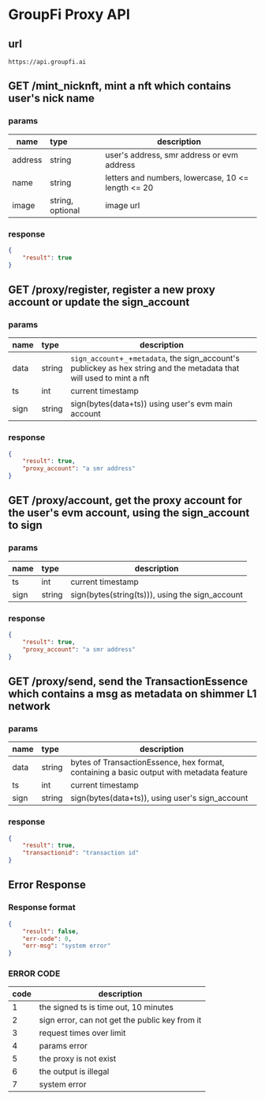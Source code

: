# GroupFi Proxy API

## url 
```
https://api.groupfi.ai
```

## GET /mint_nicknft, mint a nft which contains user's nick name
### params
|  name  |  type  |  description  |
| ------ | :---- | ---------- |
|address|string| user's address, smr address or evm address|
|name|string|letters and numbers, lowercase, 10 <= length <= 20|
|image| string, optional|image url|
### response
```json
{
    "result": true
}
```

## GET /proxy/register, register a new proxy account or update the sign_account
### params
|  name  |  type  |  description  |
| ------ | :---- | ---------- |
|data|string| `sign_account`+`_`+`metadata`, the sign_account's publickey as hex string and the metadata that will used to mint a nft|
|ts|int| current timestamp|
|sign|string| sign(bytes(data+ts)) using user's evm main account|
### response
```json
{
    "result": true,
    "proxy_account": "a smr address"
}
```

## GET /proxy/account, get the proxy account for the user's evm account, using the sign_account to sign
### params
|  name  |  type  |  description  |
| ------ | :---- | ---------- |
|ts|int| current timestamp|
|sign|string| sign(bytes(string(ts))), using the sign_account|
### response
```json
{
    "result": true,
    "proxy_account": "a smr address"
}
```

## GET /proxy/send, send the TransactionEssence which contains a msg as metadata on shimmer L1 network
### params
|  name  |  type  |  description  |
| ------ | :---- | ---------- |
|data|string|bytes of TransactionEssence, hex format, containing a basic output with metadata feature|
|ts|int| current timestamp|
|sign|string| sign(bytes(data+ts)), using user's sign_account|
### response
```json
{
    "result": true,
    "transactionid": "transaction id"
}
```

## Error Response
### Response format
```json
{
    "result": false,
    "err-code": 0,
    "err-msg": "system error"
}
```

### ERROR CODE
|code | description|
|---|------------|
|1|the signed ts is time out, 10 minutes|
|2|sign error, can not get the public key from it|
|3|request times over limit|
|4|params error|
|5|the proxy is not exist|
|6|the output is illegal|
|7|system error|